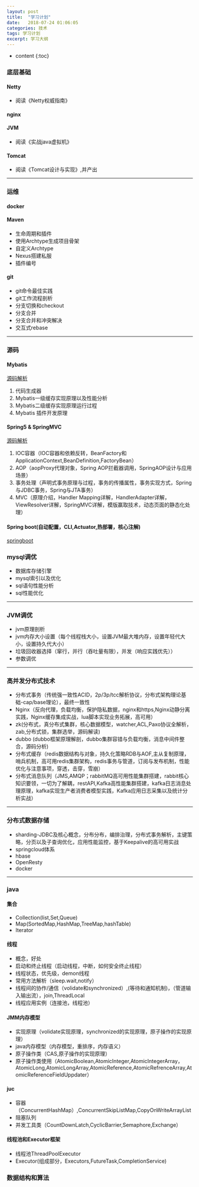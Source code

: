 ```yaml
---
layout: post
title:  "学习计划"
date:   2018-07-24 01:06:05
categories: 技术
tags: 学习计划
excerpt: 学习大纲
---
```



* content
{:toc}


### 底层基础

#### Netty

- 阅读《Netty权威指南》

#### nginx

#### JVM

- 阅读《实战java虚拟机》

#### Tomcat

- 阅读《Tomcat设计与实现》,并产出


--- 

### 运维

#### docker
#### Maven
- 生命周期和插件
- 使用Archtype生成项目骨架
- 自定义Archtype
- Nexus搭建私服
- 插件编号

#### git

- git命令最佳实践
- git工作流程剖析
- 分支切换和checkout
- 分支合并
- 分支合并和冲突解决
- 交互式rebase

---

### 源码

#### Mybatis

[源码解析](https://blog.csdn.net/nmgrd/article/details/54608702)
1. 代码生成器
2. Mybatis一级缓存实现原理以及性能分析
3. Mybatis二级缓存实现原理运行过程
4. Mybatis 插件开发原理

#### Spring5 & SpringMVC

[源码解析](https://zhuanlan.zhihu.com/p/28577417)
1. IOC容器（IOC容器和依赖反转，BeanFactory和ApplicationContext,BeanDefinition,FactoryBean）
2. AOP（aopProxy代理对象，Spring AOP拦截器调用，SpringAOP设计与应用场景）
3. 事务处理（声明式事务原理与过程，事务的传播属性，事务实现方式，Spring与JDBC事务，Spring与JTA事务）
4. MVC（原理介绍，Handler Mapping详解，HandlerAdapter详解，ViewResolver详解，SpringMVC详解，模版赢取技术，动态页面的静态化处理）

#### Spring boot(自动配置，CLI,Actuator,热部署，核心注解)
[springboot](http://fangjian0423.github.io/categories/springboot/)


### mysql调优

- 数据库存储引擎
- mysql索引以及优化
- sql语句性能分析
- sql性能优化


--- 

### JVM调优

- jvm原理剖析
- jvm内存大小设置（每个线程栈大小，设置JVM最大堆内存，设置年轻代大小，设置持久代大小）
- 垃圾回收器选择（窜行，并行（吞吐量有限），并发（响应实践优先））
- 参数调优

---


### 高并发分布式技术

- 分布式事务（传统强一致性ACID，2p/3p/tcc解析协议，分布式架构理论基础-cap/base理论），最终一致性
- Nginx（反向代理，负载均衡，保护隐私数据，nginx和https,Nginx动静分离实践，Nginx缓存集成实战，lua脚本实现业务拓展，高可用）
- zk(分布式，真分布式集群，核心数据模型，watcher,ACL,Paxo协议全解析，zab,分布式锁，集群选举，源码解读)
- dubbo (dubbo框架原理解剖，dubbo集群容错与负载均衡，消息中间件整合，源码分析)
- 分布式缓存（redis数据结构与对象，持久化策略RDB与AOF,主从复制原理，哨兵机制，高可用redis集群架构，redis事务与管道，订阅与发布机制，性能优化与注意事项，穿透，击穿，雪崩）
- 分布式消息队列（JMS,AMQP；rabbitMQ高可用性能集群搭建，rabbit核心知识要领，一切为了解耦，restAPI,Kafka高性能集群搭建，kafka日志消息处理原理，kafka实现生产者消费者模型实践，Kafka应用日志采集以及统计分析实战）

--- 

### 分布式数据存储

- sharding-JDBC及核心概念，分布分布，编排治理，分布式事务解析，主键策略，分页以及子查询优化，应用性能监控，基于Keepalive的高可用实战
- springcloud体系
- hbase
- OpenResty
- docker

---

### java

#### 集合

- Collection(list,Set,Queue)
- Map(SortedMap,HashMap,TreeMap,hashTable)
- Iterator

#### 线程

- 概念，好处
- 启动和终止线程（启动线程，中断，如何安全终止线程）
- 线程状态，优先级，demon线程
- 常用方法解析（sleep.wait,notify）
- 线程间的协作/通信（volidate和synchronized）,(等待和通知机制)，（管道输入输出流），join,ThreadLocal
- 线程应用实例（连接池，线程池）

#### JMM内存模型

- 实现原理（volidate实现原理，synchronized的实现原理，原子操作的实现原理）
- java内存模型（内存模型，重排序，内存语义）
- 原子操作类（CAS,原子操作的实现原理）
- 原子操作类使用（AtomicBoolean,AtomicInteger,AtomicIntegerArray，AtomicLong,AtomicLongArray,AtomicReference,AtomicRefrenceArray,AtomicReferenceFieldUppdater）

#### juc

- 容器（ConcurrentHashMap）,ConcurrentSkipListMap,CopyOnWriteArrayList
- 阻塞队列
- 并发工具类（CountDownLatch,CyclicBarrier,Semaphore,Exchange）

#### 线程池和Executor框架

- 线程池ThreadPoolExecutor
- Executor(组成部分，Executors,FutureTask,CompletionService)

### 数据结构和算法


